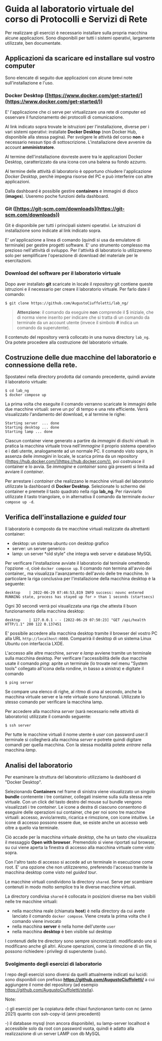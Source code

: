 # Guida al laboratorio virtuale del corso di Protocolli e Servizi di Rete
Per realizzare gli esercizi è necessario installare sulla propria macchina alcune applicazioni. Sono disponibili per tutti i sistemi operativi, largamente utilizzate, ben documentate.

## Applicazioni da scaricare ed installare sul vostro computer

Sono elencate di seguito due applicazioni con alcune brevi note sull'installazione e l'uso.

### Docker Desktop ([https://www.docker.com/get-started/](https://www.docker.com/get-started/))

E' l'applicazione che ci serve per virtualizzare una rete di computer ed osservare il funzionamento dei protocolli di comunicazione.

Al link indicato sopra trovate le istruzioni per l'installazione, diverse per i vari sistemi operativi: installate **Docker Desktop** (non Docker Hub, disponibile alla stessa pagina). Per svolgere le attività del corso **non** è necessario nessun tipo di sottoscrizione. L'installazione deve avvenire da account **amministratore**.

Al termine dell'installazione dovreste avere tra le applicazioni Docker Desktop, caratterizzato da una icona con una balena su fondo azzurro.

Al termine delle attività di laboratorio è opportuno chiudere l'applicazione *Docker Desktop*, perchè impegna risorse del PC e può interferire con altre applicazioni.

Dalla dashboard è possibile gestire **containers** e immagini di disco (**images**). Useremo poche funzioni della dashboard.

### Git ([https://git-scm.com/downloads](https://git-scm.com/downloads))

Git è disponibile per tutti i principali sistemi operativi. Le istruzioni di installazione sono indicate al link indicato sopra.

E' un'applicazione a linea di comando (quindi si usa da emulatore di terminale) per gestire progetti software. E' uno strumento complesso ma prezioso nell'attività di sviluppo. Per l'attività di laboratorio lo utilizzeremo solo per semplificare l'operazione di download del materiale per le esercitazioni.

### Download del software per il laboratorio virtuale

Dopo aver installato **git** scaricate in locale il *repository* git contiene queste istruzioni e il necessario per creare il laboratorio virtuale. Per farlo date il comando:

    $ git clone https://github.com/AugustoCiuffoletti/lab_ng/

> **Attenzione**: il comando da eseguire **non** comprende il $ iniziale, che di norma viene inserito per indicare che si tratta di un comando da terminale da un account utente (invece il simbolo **#** indica un comando da superutente).

Il contenuto del repository verrà collocato in una nuova directory `lab_ng`. Ora potete procedere alla costruzione del laboratorio virtuale.

## Costruzione delle due macchine del laboratorio e connessione della rete.

Spostatevi nella directory prodotta dal comando precedente, quindi avviate il laboratorio virtuale:

    $ cd lab_ng
    $ docker compose up

La prima volta che eseguite il comando verranno scaricate le immagini delle due macchine virtuali: serve un po' di tempo e una rete efficiente. Verrà visualizzato l'andamento del download, e al termine le righe:

    Starting server  ... done
    Starting desktop ... done
    Starting lamp ... done

Ciascun container viene generato a partire da *immagini* di dischi virtuali: in pratica la macchina virtuale trova nell'*immagine* il proprio sistema operativo e i dati utente, analogamente ad un normale PC. Il comando visto sopra, in assenza delle *immagini* in locale, le scarica prima da un repository ([https://hub.docker.com/](https://hub.docker.com/)), poi costruisce il container e lo avvia. Se *immagine* e *container* sono già presenti si limita ad avviare il *container*.

Per arrestare i *container* che realizzano le macchine virtuali del laboratorio utilizzate la dashboard di **Docker Desktop**. Selezionate lo schermo dei container e premete il tasto quadrato nella riga **lab_ng**. Per riavviarlo utilizzate il tasto triangolare, o in alternativa il comando da terminale `docker compose up -d`.

## Verifica dell'installazione e *guided tour*

Il laboratorio è composto da tre macchine virtuali realizzate da altrettanti container:

- desktop: un sistema ubuntu con desktop grafico
- server: un server generico
- lamp: un server *old style" che integra web server e database MySQL

Per verificare l'installazione avviate il laboratorio dal teminale omettendo l'opzione `-d`, cioè `docker compose up`. Il comando non termina all'avvio dei container,, ma visualizza l'avanzamento dell'avvio delle tre macchine. In particolare la riga conclusiva per l'installazione della macchina desktop è la seguente:

    desktop    | 2022-06-29 07:46:53,819 INFO success: novnc entered RUNNING state, process has stayed up for > than 1 seconds (startsecs)

Ogni 30 secondi verrà poi visualizzata una riga che attesta il buon funzionamento della macchina desktop:

    desktop    | 127.0.0.1 - - [2022-06-29 07:50:23] "GET /api/health HTTP/1.1" 200 122 0.137451
    
E' possibile accedere alla macchina desktop tramite il browser del vostro PC alla URL `http://localhost:6080`. Comparirà il desktop di un sistema Linux Ubuntu con interfaccia LXDE.

L'accesso alle altre macchine, *server* e *lamp* avviene tramite un terminale sulla macchina desktop. Per verificare l'accessibilità delle due macchie usate il comando *ping*: aprite un terminale (lo trovate nel menu "System tools" collegato all'icona della rondine, in basso a sinistra) e digitate il comando

    $ ping server

Se compare una elenco di righe, al ritmo di una al secondo, anche la macchina virtuale server e la rete virtuale sono funzionali. Utilizzate lo stesso comando per verificare la macchina lamp.

Per accedere alla macchina *server* (sarà necessario nelle attività di laboratorio) utilizzate il comando seguente:

    $ ssh server

Per tutte le macchine virtuali il nome utente è *user* con password *user*.Il terminale si collegherà alla macchina *server* e potrete quindi digitare comandi per quella macchina. Con la stessa modalità potete *entrare* nella macchina *lamp*.

## Analisi del laboratorio

Per esaminare la struttura del laboratorio utilizziamo la dashboard di "Docker Desktop".

Selezionando **Containers** nel frame di sinistra viene visualizzato un singolo **bundle** contenente i tre container, collegati insieme sulla sulla stessa rete virtuale. Con un click del tasto destro del mouse sul bundle vengono visualizzati i tre *container*. Le icone a destra di ciascuno consentono di eseguire delle operazioni sui container, che per noi sono tre macchine virtuali: accesso, avvio/arresto, ricarica e rimozione, con icone intuitive. Le icone di accesso possono essere due, se esiste anche un accesso web oltre a quello via terminale.

Ciò accade per la macchina virtuale *desktop*, che ha un tasto che visualizza il messaggio **Open with browser**. Premendolo si viene riportati sul browser, su cui viene aperta la finestra di accesso alla macchina virtuale come visto sopra. 

Con l'altro tasto di accesso si accede ad un terminale in esecuzione come root. E' una opzione che non utilizzeremo, preferendo l'accesso tramite la macchina desktop come visto nel *guided tour*.

Le macchine virtuali condividono la directory `shared`. Serve per scambiare contenuti in modo molto semplice tra le diverse macchine virtuali.

La directory condivisa `shared` è collocata in posizioni diverse ma ben visibili nelle tre macchine virtuali:

* nella macchina reale (chiamata **host**) è nella directory da cui avete lanciato il comando `docker compose`. Viene creata la prima volta che il comando viene invocato
* nella macchina **server** è nella home dell'utente `user`
* nella macchina **desktop** è ben visibile sul desktop

I contenuti delle tre directory sono sempre sincronizzati: modificando uno si modificano anche gli altri. Alcune operazioni, come la rimozione di un file, possono richiedere i privilegi di superutente (`sudo`).

### Svolgimento degli esercizi di laboratorio

I repo degli esercizi sono diversi da quelli attualmente indicati sui lucidi: sono disponibili con prefisso **https://github.com/AugustoCiuffoletti/** a cui aggiungere il nome del repository (ad esempio https://github.com/AugustoCiuffoletti/stella).

Note:

-) gli esercizi per la copiatura delle chiavi funzionanon tanto con nc (anno 2021) quanto con ssh-copy-id (anni precedenti)

-) il database mysql (non ancora disponibile), su lamp-server localhost è accessibile solo da root con password vuota, quindi è adatto alla realizzazione di un server LAMP con db MySQL
